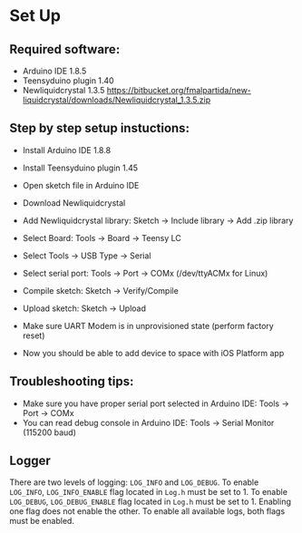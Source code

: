 # Set Up
##  Required software:
- Arduino IDE 1.8.5
- Teensyduino plugin 1.40
- Newliquidcrystal 1.3.5 https://bitbucket.org/fmalpartida/new-liquidcrystal/downloads/Newliquidcrystal_1.3.5.zip

## Step by step setup instuctions:
- Install Arduino IDE 1.8.8
- Install Teensyduino plugin 1.45
- Open sketch file in Arduino IDE
- Download Newliquidcrystal
- Add Newliquidcrystal library: Sketch -> Include library -> Add .zip library
- Select Board: Tools -> Board -> Teensy LC
- Select Tools -> USB Type -> Serial
- Select serial port: Tools -> Port -> COMx (/dev/ttyACMx for Linux)
- Compile sketch: Sketch -> Verify/Compile
- Upload sketch: Sketch -> Upload

- Make sure UART Modem is in unprovisioned state (perform factory reset)
- Now you should be able to add device to space with iOS Platform app

## Troubleshooting tips:
- Make sure you have proper serial port selected in Arduino IDE: Tools -> Port -> COMx
- You can read debug console in Arduino IDE: Tools -> Serial Monitor (115200 baud)

## Logger
There are two levels of logging: `LOG_INFO` and `LOG_DEBUG`. 
To enable `LOG_INFO`, `LOG_INFO_ENABLE` flag located in `Log.h` must be set to 1.
To enable `LOG_DEBUG`, `LOG_DEBUG_ENABLE` flag located in `Log.h` must be set to 1.
Enabling one flag does not enable the other. To enable all available logs, both flags must be enabled.